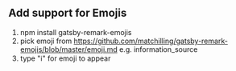 ## Add support for Emojis

1. npm install gatsby-remark-emojis
2. pick emoji from https://github.com/matchilling/gatsby-remark-emojis/blob/master/emoji.md e.g. information_source
3. type ":information_source:" for emoji to appear
